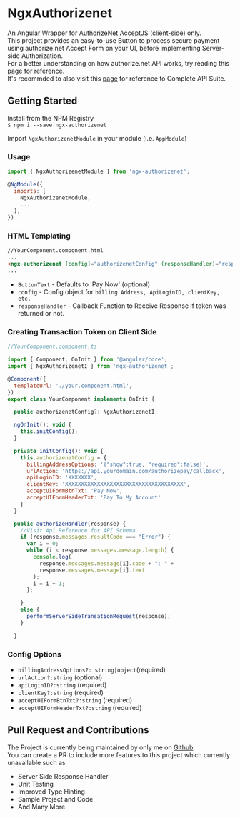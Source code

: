 # NgxAuthorizenet

An Angular Wrapper for [AuthorizeNet](https://authorize.net) AcceptJS (client-side) only.  
This project provides an easy-to-use Button to process secure payment using authorize.net Accept Form on your UI, before implementing Server-side Authorization.   
For a better understanding on how authorize.net API works, try reading   this [page](https://developer.authorize.net/api/reference/features/acceptjs.html) for reference.  
It's recommded to also visit this [page](https://developer.authorize.net/api/reference/index.html#) for reference to Complete API Suite.  



## Getting Started

Install from the NPM Registry  
```$ npm i --save ngx-authorizenet```

Import `NgxAuthorizenetModule` in your module (i.e. `AppModule`)


### Usage

```javascript
import { NgxAuthorizenetModule } from 'ngx-authorizenet';

@NgModule({
  imports: [
    NgxAuthorizenetModule,
    ...
  ],
})
```

### HTML Templating
```html
//YourComponent.component.html
...
<ngx-authorizenet [config]="authorizenetConfig" (responseHandler)="responseHandler($event)"></ngx-authorizenet>
...
```

- `ButtonText` - Defaults to 'Pay Now' (optional)
-  `config` - Config object for `billing Address, ApiLoginID, clientKey, etc.`
- `responseHandler` - Callback Function to Receive Response if token was returned or not.

### Creating Transaction Token on Client Side

```javascript
//YourComponent.component.ts

import { Component, OnInit } from '@angular/core';
import { NgxAuthorizenetI } from 'ngx-authorizenet';

@Component({
  templateUrl: './your.component.html',
})
export class YourComponent implements OnInit {

  public authorizenetConfig?: NgxAuthorizenetI;

  ngOnInit(): void {
    this.initConfig();
  }

  private initConfig(): void {
    this.authorizenetConfig = {
      billingAddressOptions: '{"show":true, "required":false}',
      urlAction: 'https://api.yourdomain.com/authorizepay/callback',
      apiLoginID: 'XXXXXXX',
      clientKey: 'XXXXXXXXXXXXXXXXXXXXXXXXXXXXXXXXXXXXX',
      acceptUIFormBtnTxt: 'Pay Now',
      acceptUIFormHeaderTxt: 'Pay To My Account'
    }
  }

  public authorizeHandler(response) {
    //Visit Api Reference for API Schema
    if (response.messages.resultCode === "Error") {
      var i = 0;
      while (i < response.messages.message.length) {
        console.log(
          response.messages.message[i].code + ": " +
          response.messages.message[i].text
        );
        i = i + 1;
      };

    }
    else {
      performServerSideTransationRequest(response);
    }

  }
```

### Config Options
 - `billingAddressOptions?: string|object`(required)    
 - `urlAction?:string`  (optional)
 - `apiLoginID?:string`  (required)
 - `clientKey?:string`   (required)
 - `acceptUIFormBtnTxt?:string`  (required)
 - `acceptUIFormHeaderTxt?:string`  (required)



## Pull Request and Contributions
The Project is currently being maintained by only me on [Github](https://github.com/emperor-orbitz/ngx-authorizenet). </br>
You can create a PR to include more features to this project which currently unavailable such as <br>
- Server Side Response Handler
- Unit Testing 
- Improved Type Hinting
- Sample Project and Code
- And Many More
<br/>

